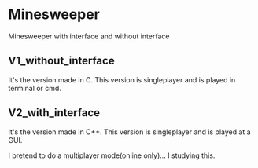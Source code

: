 # Minesweeper
Minesweeper with interface and without interface

## V1_without_interface
It's the version made in C. This version is singleplayer and is played in terminal or cmd.

## V2_with_interface
It's the version made in C++. This version is singleplayer and is played at a GUI.

I pretend to do a multiplayer mode(online only)... I studying this.
